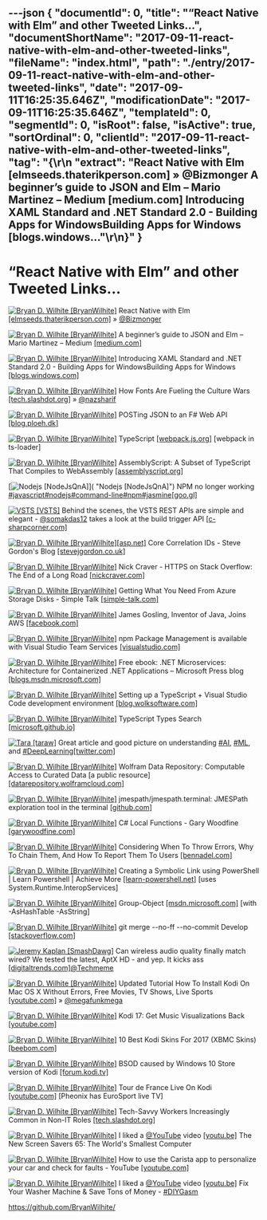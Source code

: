 ---json
{
  "documentId": 0,
  "title": "“React Native with Elm” and other Tweeted Links…",
  "documentShortName": "2017-09-11-react-native-with-elm-and-other-tweeted-links",
  "fileName": "index.html",
  "path": "./entry/2017-09-11-react-native-with-elm-and-other-tweeted-links",
  "date": "2017-09-11T16:25:35.646Z",
  "modificationDate": "2017-09-11T16:25:35.646Z",
  "templateId": 0,
  "segmentId": 0,
  "isRoot": false,
  "isActive": true,
  "sortOrdinal": 0,
  "clientId": "2017-09-11-react-native-with-elm-and-other-tweeted-links",
  "tag": "{\r\n  \"extract\": \"React Native with Elm [elmseeds.thaterikperson.com] » @Bizmonger A beginner’s guide to JSON and Elm – Mario Martinez – Medium [medium.com] Introducing XAML Standard and .NET Standard 2.0 - Building Apps for WindowsBuilding Apps for Windows [blogs.windows...\"\r\n}"
}
---

# “React Native with Elm” and other Tweeted Links…

[<img alt="Bryan D. Wilhite [BryanWilhite]" src="https://songhay.blob.core.windows.net/shared-social-twitter/BryanWilhite.jpeg">](http://songhayblog.azurewebsites.net/ "Bryan D. Wilhite [BryanWilhite]") React Native with Elm [[elmseeds.thaterikperson.com]](https://elmseeds.thaterikperson.com/react-native-elm) » [@Bizmonger](http://twitter.com/Bizmonger)

[<img alt="Bryan D. Wilhite [BryanWilhite]" src="https://songhay.blob.core.windows.net/shared-social-twitter/BryanWilhite.jpeg">](http://songhayblog.azurewebsites.net/ "Bryan D. Wilhite [BryanWilhite]") A beginner’s guide to JSON and Elm – Mario Martinez – Medium [[medium.com]](https://medium.com/@zenitram.oiram/a-beginners-guide-to-json-and-elm-c4a0c7e20002)

[<img alt="Bryan D. Wilhite [BryanWilhite]" src="https://songhay.blob.core.windows.net/shared-social-twitter/BryanWilhite.jpeg">](http://songhayblog.azurewebsites.net/ "Bryan D. Wilhite [BryanWilhite]") Introducing XAML Standard and .NET Standard 2.0 - Building Apps for WindowsBuilding Apps for Windows [[blogs.windows.com]](https://blogs.windows.com/buildingapps/2017/05/19/introducing-xaml-standard-net-standard-2-0/)

[<img alt="Bryan D. Wilhite [BryanWilhite]" src="https://songhay.blob.core.windows.net/shared-social-twitter/BryanWilhite.jpeg">](http://songhayblog.azurewebsites.net/ "Bryan D. Wilhite [BryanWilhite]") How Fonts Are Fueling the Culture Wars [[tech.slashdot.org]](https://tech.slashdot.org/story/17/05/22/1922215/how-fonts-are-fueling-the-culture-wars?utm_source=feedly1.0mainlinkanon&utm_medium=feed) » [@nazsharif](http://twitter.com/nazsharif)

[<img alt="Bryan D. Wilhite [BryanWilhite]" src="https://songhay.blob.core.windows.net/shared-social-twitter/BryanWilhite.jpeg">](http://songhayblog.azurewebsites.net/ "Bryan D. Wilhite [BryanWilhite]") POSTing JSON to an F# Web API [[blog.ploeh.dk]](http://blog.ploeh.dk/2015/03/19/posting-json-to-an-f-web-api/)

[<img alt="Bryan D. Wilhite [BryanWilhite]" src="https://songhay.blob.core.windows.net/shared-social-twitter/BryanWilhite.jpeg">](http://songhayblog.azurewebsites.net/ "Bryan D. Wilhite [BryanWilhite]") TypeScript [[webpack.js.org]](https://webpack.js.org/guides/typescript/) [webpack in ts-loader]

[<img alt="Bryan D. Wilhite [BryanWilhite]" src="https://songhay.blob.core.windows.net/shared-social-twitter/BryanWilhite.jpeg">](http://songhayblog.azurewebsites.net/ "Bryan D. Wilhite [BryanWilhite]") AssemblyScript: A Subset of TypeScript That Compiles to WebAssembly [[assemblyscript.org]](http://assemblyscript.org/)

[<img alt="Nodejs [NodeJsQnA]" src="https://songhay.blob.core.windows.net/shared-social-twitter/NodeJsQnA.jpg">]( "Nodejs [NodeJsQnA]") NPM no longer working [#javascript](http://twitter.com/search?q=%23javascript)[#nodejs](http://twitter.com/search?q=%23nodejs)[#command-line](http://twitter.com/search?q=%23command-line)[#npm](http://twitter.com/search?q=%23npm)[#jasmine](http://twitter.com/search?q=%23jasmine)[[goo.gl]](https://goo.gl/rsJLvn)

[<img alt="VSTS [VSTS]" src="https://songhay.blob.core.windows.net/shared-social-twitter/VSTS.jpg">](https://azure.microsoft.com/en-us/services/devops/ "VSTS [VSTS]") Behind the scenes, the VSTS REST APIs are simple and elegant - [@somakdas12](http://twitter.com/somakdas12) takes a look at the build trigger API [[c-sharpcorner.com]](http://www.c-sharpcorner.com/article/visual-studio-team-service-trigger-a-build-using-any-http-client/)

[<img alt="Bryan D. Wilhite [BryanWilhite]" src="https://songhay.blob.core.windows.net/shared-social-twitter/BryanWilhite.jpeg">](http://songhayblog.azurewebsites.net/ "Bryan D. Wilhite [BryanWilhite]")[[asp.net]](http://ASP.NET) Core Correlation IDs - Steve Gordon's Blog [[stevejgordon.co.uk]](https://www.stevejgordon.co.uk/asp-net-core-correlation-ids)

[<img alt="Bryan D. Wilhite [BryanWilhite]" src="https://songhay.blob.core.windows.net/shared-social-twitter/BryanWilhite.jpeg">](http://songhayblog.azurewebsites.net/ "Bryan D. Wilhite [BryanWilhite]") Nick Craver - HTTPS on Stack Overflow: The End of a Long Road [[nickcraver.com]](https://nickcraver.com/blog/2017/05/22/https-on-stack-overflow/)

[<img alt="Bryan D. Wilhite [BryanWilhite]" src="https://songhay.blob.core.windows.net/shared-social-twitter/BryanWilhite.jpeg">](http://songhayblog.azurewebsites.net/ "Bryan D. Wilhite [BryanWilhite]") Getting What You Need From Azure Storage Disks - Simple Talk [[simple-talk.com]](https://www.simple-talk.com/cloud/cloud-data/getting-need-azure-storage-disks/)

[<img alt="Bryan D. Wilhite [BryanWilhite]" src="https://songhay.blob.core.windows.net/shared-social-twitter/BryanWilhite.jpeg">](http://songhayblog.azurewebsites.net/ "Bryan D. Wilhite [BryanWilhite]") James Gosling, Inventor of Java, Joins AWS [[facebook.com]](https://www.facebook.com/james.gosling.96/posts/10155133288856328)

[<img alt="Bryan D. Wilhite [BryanWilhite]" src="https://songhay.blob.core.windows.net/shared-social-twitter/BryanWilhite.jpeg">](http://songhayblog.azurewebsites.net/ "Bryan D. Wilhite [BryanWilhite]") npm Package Management is available with Visual Studio Team Services [[visualstudio.com]](https://www.visualstudio.com/en-us/docs/package/npm/npmrc)

[<img alt="Bryan D. Wilhite [BryanWilhite]" src="https://songhay.blob.core.windows.net/shared-social-twitter/BryanWilhite.jpeg">](http://songhayblog.azurewebsites.net/ "Bryan D. Wilhite [BryanWilhite]") Free ebook: .NET Microservices: Architecture for Containerized .NET Applications – Microsoft Press blog [[blogs.msdn.microsoft.com]](https://blogs.msdn.microsoft.com/microsoft_press/2017/05/19/free-ebook-net-microservices-architecture-for-containerized-net-applications/)

[<img alt="Bryan D. Wilhite [BryanWilhite]" src="https://songhay.blob.core.windows.net/shared-social-twitter/BryanWilhite.jpeg">](http://songhayblog.azurewebsites.net/ "Bryan D. Wilhite [BryanWilhite]") Setting up a TypeScript + Visual Studio Code development environment [[blog.wolksoftware.com]](http://blog.wolksoftware.com/setting-up-your-typescript-vs-code-development-environment)

[<img alt="Bryan D. Wilhite [BryanWilhite]" src="https://songhay.blob.core.windows.net/shared-social-twitter/BryanWilhite.jpeg">](http://songhayblog.azurewebsites.net/ "Bryan D. Wilhite [BryanWilhite]") TypeScript Types Search [[microsoft.github.io]](https://microsoft.github.io/TypeSearch/)

[<img alt="Tara [taraw]" src="https://songhay.blob.core.windows.net/shared-social-twitter/taraw.jpeg">](http://tarathegeekgirl.net/ "Tara [taraw]") Great article and good picture on understanding [#AI](http://twitter.com/search?q=%23AI), [#ML](http://twitter.com/search?q=%23ML), and [#DeepLearning](http://twitter.com/search?q=%23DeepLearning)[[twitter.com]](https://twitter.com/evankirstel/status/882380011096780801)

[<img alt="Bryan D. Wilhite [BryanWilhite]" src="https://songhay.blob.core.windows.net/shared-social-twitter/BryanWilhite.jpeg">](http://songhayblog.azurewebsites.net/ "Bryan D. Wilhite [BryanWilhite]") Wolfram Data Repository: Computable Access to Curated Data [a public resource] [[datarepository.wolframcloud.com]](https://datarepository.wolframcloud.com/)

[<img alt="Bryan D. Wilhite [BryanWilhite]" src="https://songhay.blob.core.windows.net/shared-social-twitter/BryanWilhite.jpeg">](http://songhayblog.azurewebsites.net/ "Bryan D. Wilhite [BryanWilhite]") jmespath/jmespath.terminal: JMESPath exploration tool in the terminal [[github.com]](https://github.com/jmespath/jmespath.terminal)

[<img alt="Bryan D. Wilhite [BryanWilhite]" src="https://songhay.blob.core.windows.net/shared-social-twitter/BryanWilhite.jpeg">](http://songhayblog.azurewebsites.net/ "Bryan D. Wilhite [BryanWilhite]") C# Local Functions - Gary Woodfine [[garywoodfine.com]](https://garywoodfine.com/c-local-functions/)

[<img alt="Bryan D. Wilhite [BryanWilhite]" src="https://songhay.blob.core.windows.net/shared-social-twitter/BryanWilhite.jpeg">](http://songhayblog.azurewebsites.net/ "Bryan D. Wilhite [BryanWilhite]") Considering When To Throw Errors, Why To Chain Them, And How To Report Them To Users [[bennadel.com]](https://www.bennadel.com/blog/3273-considering-when-to-throw-errors-why-to-chain-them-and-how-to-report-them-to-users.htm)

[<img alt="Bryan D. Wilhite [BryanWilhite]" src="https://songhay.blob.core.windows.net/shared-social-twitter/BryanWilhite.jpeg">](http://songhayblog.azurewebsites.net/ "Bryan D. Wilhite [BryanWilhite]") Creating a Symbolic Link using PowerShell | Learn Powershell | Achieve More [[learn-powershell.net]](https://learn-powershell.net/2013/07/16/creating-a-symbolic-link-using-powershell/) [uses System.Runtime.InteropServices]

[<img alt="Bryan D. Wilhite [BryanWilhite]" src="https://songhay.blob.core.windows.net/shared-social-twitter/BryanWilhite.jpeg">](http://songhayblog.azurewebsites.net/ "Bryan D. Wilhite [BryanWilhite]") Group-Object [[msdn.microsoft.com]](https://msdn.microsoft.com/en-us/powershell/reference/5.1/microsoft.powershell.utility/group-object) [with -AsHashTable -AsString]

[<img alt="Bryan D. Wilhite [BryanWilhite]" src="https://songhay.blob.core.windows.net/shared-social-twitter/BryanWilhite.jpeg">](http://songhayblog.azurewebsites.net/ "Bryan D. Wilhite [BryanWilhite]") git merge --no-ff --no-commit Develop [[stackoverflow.com]](https://stackoverflow.com/a/29048781/22944)

[<img alt="Jeremy Kaplan [SmashDawg]" src="https://songhay.blob.core.windows.net/shared-social-twitter/SmashDawg.jpg">](http://www.digitaltrends.com/ "Jeremy Kaplan [SmashDawg]") Can wireless audio quality finally match wired? We tested the latest, AptX HD - and yep. It kicks ass [[digitaltrends.com]](https://www.digitaltrends.com/mobile/aptx-hd-vs-chord-mojo/)[@Techmeme](http://twitter.com/Techmeme)

[<img alt="Bryan D. Wilhite [BryanWilhite]" src="https://songhay.blob.core.windows.net/shared-social-twitter/BryanWilhite.jpeg">](http://songhayblog.azurewebsites.net/ "Bryan D. Wilhite [BryanWilhite]") Updated Tutorial How To Install Kodi On Mac OS X Without Errors, Free Movies, TV Shows, Live Sports [[youtube.com]](https://www.youtube.com/watch?v=be8ArAIzBH8) » [@megafunkmega](http://twitter.com/megafunkmega)

[<img alt="Bryan D. Wilhite [BryanWilhite]" src="https://songhay.blob.core.windows.net/shared-social-twitter/BryanWilhite.jpeg">](http://songhayblog.azurewebsites.net/ "Bryan D. Wilhite [BryanWilhite]") Kodi 17: Get Music Visualizations Back [[youtube.com]](https://www.youtube.com/watch?v=08AsPbUJkZk)

[<img alt="Bryan D. Wilhite [BryanWilhite]" src="https://songhay.blob.core.windows.net/shared-social-twitter/BryanWilhite.jpeg">](http://songhayblog.azurewebsites.net/ "Bryan D. Wilhite [BryanWilhite]") 10 Best Kodi Skins For 2017 (XBMC Skins) [[beebom.com]](https://beebom.com/best-kodi-skins/)

[<img alt="Bryan D. Wilhite [BryanWilhite]" src="https://songhay.blob.core.windows.net/shared-social-twitter/BryanWilhite.jpeg">](http://songhayblog.azurewebsites.net/ "Bryan D. Wilhite [BryanWilhite]") BSOD caused by Windows 10 Store version of Kodi [[forum.kodi.tv]](http://forum.kodi.tv/showthread.php?tid=293164)

[<img alt="Bryan D. Wilhite [BryanWilhite]" src="https://songhay.blob.core.windows.net/shared-social-twitter/BryanWilhite.jpeg">](http://songhayblog.azurewebsites.net/ "Bryan D. Wilhite [BryanWilhite]") Tour de France Live On Kodi [[youtube.com]](https://www.youtube.com/watch?v=6VxcrB-nars) [Pheonix has EuroSport live TV]

[<img alt="Bryan D. Wilhite [BryanWilhite]" src="https://songhay.blob.core.windows.net/shared-social-twitter/BryanWilhite.jpeg">](http://songhayblog.azurewebsites.net/ "Bryan D. Wilhite [BryanWilhite]") Tech-Savvy Workers Increasingly Common in Non-IT Roles [[tech.slashdot.org]](https://tech.slashdot.org/story/17/05/22/1855216/tech-savvy-workers-increasingly-common-in-non-it-roles?utm_source=feedly1.0mainlinkanon&utm_medium=feed)

[<img alt="Bryan D. Wilhite [BryanWilhite]" src="https://songhay.blob.core.windows.net/shared-social-twitter/BryanWilhite.jpeg">](http://songhayblog.azurewebsites.net/ "Bryan D. Wilhite [BryanWilhite]") I liked a [@YouTube](http://twitter.com/YouTube) video [[youtu.be]](http://youtu.be/TOgjWmMpqhc?a) The New Screen Savers 65: The World's Smallest Computer

[<img alt="Bryan D. Wilhite [BryanWilhite]" src="https://songhay.blob.core.windows.net/shared-social-twitter/BryanWilhite.jpeg">](http://songhayblog.azurewebsites.net/ "Bryan D. Wilhite [BryanWilhite]") How to use the Carista app to personalize your car and check for faults - YouTube [[youtube.com]](https://www.youtube.com/watch?v=AhZ_GiHraEM)

[<img alt="Bryan D. Wilhite [BryanWilhite]" src="https://songhay.blob.core.windows.net/shared-social-twitter/BryanWilhite.jpeg">](http://songhayblog.azurewebsites.net/ "Bryan D. Wilhite [BryanWilhite]") I liked a [@YouTube](http://twitter.com/YouTube) video [[youtu.be]](http://youtu.be/_lYiVjk_xyw?a) Fix Your Washer Machine & Save Tons of Money - [#DIYGasm](http://twitter.com/search?q=%23DIYGasm)

<https://github.com/BryanWilhite/>
